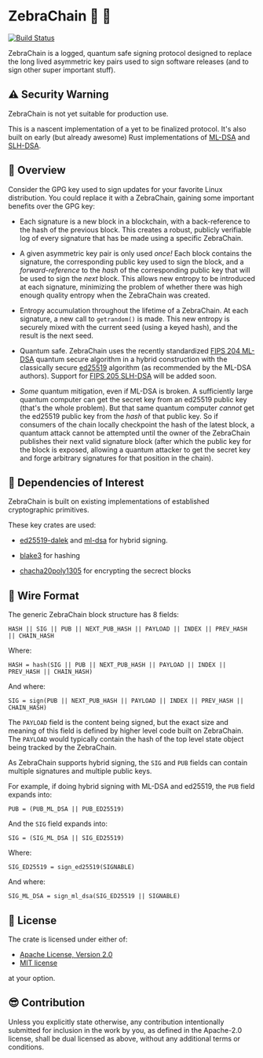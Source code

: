 # ZebraChain 🦓 🔗

[![Build Status](https://github.com/zebrafactory/zebrachain/actions/workflows/rust.yml/badge.svg)](https://github.com/zebrafactory/zebrachain/actions)

ZebraChain is a logged, quantum safe signing protocol designed to replace the long lived asymmetric
key pairs used to sign software releases (and to sign other super important stuff).

## ⚠️ Security Warning

ZebraChain is not yet suitable for production use.

This is a nascent implementation of a yet to be finalized protocol. It's also built on early
(but already awesome) Rust implementations of
[ML-DSA](https://github.com/RustCrypto/signatures/tree/master/ml-dsa) and
[SLH-DSA](https://github.com/RustCrypto/signatures/tree/master/slh-dsa).

## 🦓 Overview

Consider the GPG key used to sign updates for your favorite Linux distribution.  You could replace
it with a ZebraChain, gaining some important benefits over the GPG key:

* Each signature is a new block in a blockchain, with a back-reference to the hash of the previous
block.  This creates a robust, publicly verifiable log of every signature that has be made using a
specific ZebraChain.

* A given asymmetric key pair is only used *once!* Each block contains the signature, the
corresponding public key used to sign the block, and a *forward-reference* to the *hash* of the
corresponding public key that will be used to sign the *next* block. This allows new entropy to be
introduced at each signature, minimizing the problem of whether there was high enough quality
entropy when the ZebraChain was created.

* Entropy accumulation throughout the lifetime of a ZebraChain. At each signature, a new call to
`getrandom()` is made. This new entropy is securely mixed with the current seed (using a keyed hash), and the result is the next seed.

* Quantum safe. ZebraChain uses the recently standardized
[FIPS 204 ML-DSA](https://csrc.nist.gov/pubs/fips/204/final) quantum secure algorithm in a hybrid
construction with the classically secure [ed25519](https://ed25519.cr.yp.to/) algorithm (as
recommended by the ML-DSA authors). Support for
[FIPS 205 SLH-DSA](https://csrc.nist.gov/pubs/fips/205/final) will be added soon.

* *Some* quantum mitigation, even if ML-DSA is broken.  A sufficiently large quantum computer can
get the secret key from an ed25519 public key (that's the whole problem).  But that same quantum
computer *cannot* get the ed25519 public key from the *hash* of that public key. So if consumers of
the chain locally checkpoint the hash of the latest block, a quantum attack cannot be attempted
until the owner of the ZebraChain publishes their next valid signature block (after which the public
key for the block is exposed, allowing a quantum attacker to get the secret key and forge arbitrary
signatures for that position in the chain).

## 🦀 Dependencies of Interest

ZebraChain is built on existing implementations of established cryptographic primitives.

These key crates are used:

* [ed25519-dalek](https://crates.io/crates/ed25519-dalek) and [ml-dsa](https://crates.io/crates/ml-dsa) for hybrid signing.

* [blake3](https://crates.io/crates/blake3) for hashing

* [chacha20poly1305](https://crates.io/crates/chacha20poly1305) for encrypting the secrect blocks

## 🔗 Wire Format

The generic ZebraChain block structure has 8 fields:

```
HASH || SIG || PUB || NEXT_PUB_HASH || PAYLOAD || INDEX || PREV_HASH || CHAIN_HASH
```

Where:

```
HASH = hash(SIG || PUB || NEXT_PUB_HASH || PAYLOAD || INDEX || PREV_HASH || CHAIN_HASH)
```

And where:

```
SIG = sign(PUB || NEXT_PUB_HASH || PAYLOAD || INDEX || PREV_HASH || CHAIN_HASH)
```

The `PAYLOAD` field is the content being signed, but the exact size and meaning of this field is
defined by higher level code built on ZebraChain. The `PAYLOAD` would typically contain the hash
of the top level state object being tracked by the ZebraChain.

As ZebraChain supports hybrid signing, the `SIG` and `PUB` fields can contain multiple signatures
and multiple public keys.

For example, if doing hybrid signing with ML-DSA and ed25519, the `PUB` field expands into:

```
PUB = (PUB_ML_DSA || PUB_ED25519)
```

And the `SIG` field expands into:

```
SIG = (SIG_ML_DSA || SIG_ED25519)
```

Where:

```
SIG_ED25519 = sign_ed25519(SIGNABLE)
```

And where:

```
SIG_ML_DSA = sign_ml_dsa(SIG_ED25519 || SIGNABLE)
```

## 📜 License

The crate is licensed under either of:

* [Apache License, Version 2.0](http://www.apache.org/licenses/LICENSE-2.0)
* [MIT license](http://opensource.org/licenses/MIT)

at your option.

## 😎 Contribution

Unless you explicitly state otherwise, any contribution intentionally submitted
for inclusion in the work by you, as defined in the Apache-2.0 license, shall be
dual licensed as above, without any additional terms or conditions.
